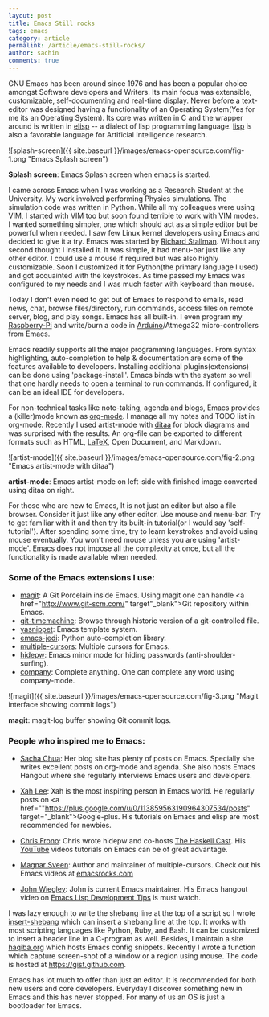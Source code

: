 ```yaml
---
layout: post
title: Emacs Still rocks
tags: emacs
category: article
permalink: /article/emacs-still-rocks/
author: sachin
comments: true
---
```



GNU Emacs has been around since 1976 and has been a popular choice
amongst Software developers and Writers. Its main focus was
extensible, customizable, self-documenting and real-time display.
Never before a text-editor was designed having a functionality of an
Operating System(Yes for me its an Operating System). Its core was
written in C and the wrapper around is written in <a
href="https://www.gnu.org/software/emacs/manual/html_node/elisp/index.html"
target="_blank">elisp</a> -- a dialect of lisp programming language.
<a
href="https://en.wikipedia.org/wiki/Lisp_%28programming_language%29"
target="_blank">lisp</a> is also a favorable language for Artificial
Intelligence research.

![splash-screen]({{ site.baseurl }}/images/emacs-opensource.com/fig-1.png "Emacs Splash screen")

**Splash screen**: Emacs Splash screen when emacs is started.


I came across Emacs when I was working as a Research Student at the
University. My work involved performing Physics simulations. The
simulation code was written in Python. While all my colleagues were
using VIM, I started with VIM too but soon found terrible to work with
VIM modes. I wanted something simpler, one which should act as a
simple editor but be powerful when needed. I saw few Linux kernel
developers using Emacs and decided to give it a try. Emacs was started
by <a href="https://www.stallman.org/" target="_blank">Richard
Stallman</a>. Without any second thought I installed it. It was
simple, it had menu-bar just like any other editor. I could use a
mouse if required but was also highly customizable. Soon I customized
it for Python(the primary language I used) and got acquainted with the
keystrokes. As time passed my Emacs was configured to my needs and I
was much faster with keyboard than mouse.

Today I don't even need to get out of Emacs to respond to emails, read
news, chat, browse files/directory, run commands, access files on
remote server, blog, and play songs. Emacs has all built-in. I even
program my <a href="https://www.raspberrypi.org/"
target="_blank">Raspberry-Pi</a> and write/burn a code in <a
href="https://www.arduino.cc/" target="_blank">Arduino</a>/Atmega32
micro-controllers from Emacs.


Emacs readily supports all the major programming languages. From
syntax highlighting, auto-completion to help & documentation are some
of the features available to developers. Installing additional
plugins(extensions) can be done using 'package-install'. Emacs binds
with the system so well that one hardly needs to open a terminal to
run commands. If configured, it can be an ideal IDE for developers.

For non-technical tasks like note-taking, agenda and blogs, Emacs
provides a (killer)mode known as <a href="http://orgmode.org/"
target="_blank">org-mode</a>. I manage all my notes and TODO list in
org-mode. Recently I used artist-mode with <a
href="http://ditaa.sourceforge.net/" target="_blank">ditaa</a> for
block diagrams and was surprised with the results. An org-file can be
exported to different formats such as HTML, <a
href="http://www.latex-project.org/" target="_blank">LaTeX</a>, Open
Document, and Markdown.

![artist-mode]({{ site.baseurl }}/images/emacs-opensource.com/fig-2.png "Emacs artist-mode with ditaa")

**artist-mode**: Emacs artist-mode on left-side with finished image
  converted using ditaa on right.


For those who are new to Emacs, It is not just an editor but also a
file browser. Consider it just like any other editor. Use mouse and
menu-bar. Try to get familiar with it and then try its built-in
tutorial(or I would say 'self-tutorial'). After spending some time,
try to learn keystrokes and avoid using mouse eventually. You won't
need mouse unless you are using 'artist-mode'. Emacs does not impose
all the complexity at once, but all the functionality is made
available when needed.


### Some of the Emacs extensions I use:

- <a href="http://magit.vc/" target="_blank">magit</a>: A Git
  Porcelain inside Emacs. Using magit one can handle <a href="http://www.git-scm.com/" target"_blank">Git</a> repository
  within Emacs.
- <a href="https://github.com/pidu/git-timemachine" target="_blank">git-timemachine</a>: Browse
  through historic version of a git-controlled file.
- <a href="https://github.com/capitaomorte/yasnippet"
  target="_blank">yasnippet</a>: Emacs template system.
- <a href="https://tkf.github.io/emacs-jedi/latest/" target="_blank">emacs-jedi</a>: Python auto-completion library.
- <a href="https://github.com/magnars/multiple-cursors.el"
  target="_blank">multiple-cursors</a>: Multiple cursors for Emacs.
- <a href="https://github.com/jekor/hidepw" target="_blank">hidepw</a>: Emacs minor mode for hiding passwords (anti-shoulder-surfing).
- <a href="https://company-mode.github.io/"
  target="_blank">company</a>: Complete anything. One can complete any
  word using company-mode.


![magit]({{ site.baseurl }}/images/emacs-opensource.com/fig-3.png "Magit interface showing commit logs")

**magit**: magit-log buffer showing Git commit logs.


### People who inspired me to Emacs:

- <a href="http://sachachua.com/blog/" target="_blank">Sacha Chua</a>:
  Her blog site has plenty of posts on Emacs. Specially she writes
  excellent posts on org-mode and agenda. She also hosts Emacs Hangout
  where she regularly interviews Emacs users and developers.

- <a href="http://xahlee.org/" target="_blank">Xah Lee</a>: Xah is the
  most inspiring person in Emacs world. He regularly posts on <a
  href=""https://plus.google.com/u/0/113859563190964307534/posts"
  target="_blank">Google-plus</a>. His tutorials on Emacs and elisp
  are most recommended for newbies.

- <a href="http://jekor.com/" target="_blank">Chris Frono</a>: Chris
  wrote hidepw and co-hosts <a href="http://www.haskellcast.com/"
  target="_blank">The Haskell Cast</a>. His <a
  href="https://www.youtube.com/playlist?list=PLxj9UAX4Em-IiOfvF2Qs742LxEK4owSkr"
  target="_blank">YouTube</a> videos tutorials on Emacs can be of
  great advantage.

- <a href="https://github.com/magnars" target="_blank">Magnar
  Sveen</a>: Author and maintainer of multiple-cursors. Check out his
  Emacs videos at <a href="http://emacsrocks.com/"
  target="_blank">emacsrocks.com</a>

- <a href="https://github.com/jwiegley" target="_blank">John
  Wiegley</a>: John is current Emacs maintainer. His Emacs hangout
  video on <a href="https://www.youtube.com/watch?v=QRBcm6jFJ3Q"
  target="_blank">Emacs Lisp Development Tips</a> is must watch.


I was lazy enough to write the shebang line at the top of a script so
I wrote <a href="https://github.com/psachin/insert-shebang"
target="_blank">insert-shebang</a> which can insert a shebang line at
the top. It works with most scripting languages like Python, Ruby, and
Bash. It can be customized to insert a header line in a C-program as
well. Besides, I maintain a site <a href="http://haqiba.org"
target="_blank">haqiba.org</a> which hosts Emacs config snippets.
Recently I wrote a function which capture screen-shot of a window or a
region using mouse. The code is hosted at <a
href="https://gist.github.com/psachin/6e42d303bc54a5d38798"
target="_blank">https://gist.github.com</a>.


Emacs has lot much to offer than just an editor. It is recommended for
both new users and core developers. Everyday I discover something new
in Emacs and this has never stopped. For many of us an OS is just a
bootloader for Emacs.
